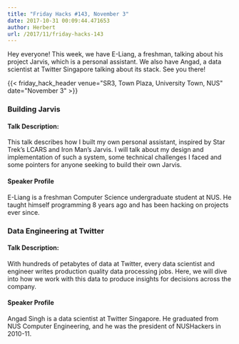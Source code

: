 ```yaml
---
title: "Friday Hacks #143, November 3"
date: 2017-10-31 00:09:44.471653
author: Herbert
url: /2017/11/friday-hacks-143
---
```


Hey everyone! This week, we have E-Liang, a freshman, talking about his project Jarvis, which is a personal assistant. We also have Angad, a data scientist at Twitter Singapore talking about its stack. See you there!

{{< friday_hack_header venue="SR3, Town Plaza, University Town, NUS" date="November 3" >}}


### Building Jarvis

#### Talk Description:

This talk describes how I built my own personal assistant, inspired by Star Trek’s LCARS and Iron Man’s Jarvis. I will talk about my design and implementation of such a system, some technical challenges I faced and some pointers for anyone seeking to build their own Jarvis.

#### Speaker Profile

E-Liang is a freshman Computer Science undergraduate student at NUS. He taught himself programming 8 years ago and has been hacking on projects ever since.

### Data Engineering at Twitter

#### Talk Description:

With hundreds of petabytes of data at Twitter, every data scientist and engineer writes production quality data processing jobs. Here, we will dive into how we work with this data to produce insights for decisions across the company.

#### Speaker Profile

Angad Singh is a data scientist at Twitter Singapore. He graduated from NUS Computer Engineering, and he was the president of NUSHackers in 2010-11.
